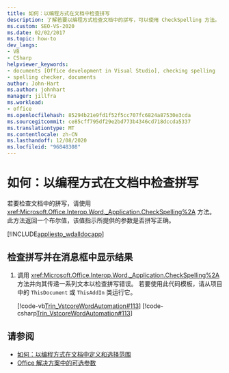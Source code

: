 ```yaml
---
title: 如何：以编程方式在文档中检查拼写
description: 了解若要以编程方式检查文档中的拼写，可以使用 CheckSpelling 方法。
ms.custom: SEO-VS-2020
ms.date: 02/02/2017
ms.topic: how-to
dev_langs:
- VB
- CSharp
helpviewer_keywords:
- documents [Office development in Visual Studio], checking spelling
- spelling checker, documents
author: John-Hart
ms.author: johnhart
manager: jillfra
ms.workload:
- office
ms.openlocfilehash: 85294b21e9fd1f52f5cc707fc6824a87530e3cda
ms.sourcegitcommit: ce85cff795df29e2bd773b4346cd718dccda5337
ms.translationtype: MT
ms.contentlocale: zh-CN
ms.lasthandoff: 12/08/2020
ms.locfileid: "96848308"
---
```

# <a name="how-to-programmatically-check-spelling-in-documents"></a>如何：以编程方式在文档中检查拼写
  若要检查文档中的拼写，请使用 <xref:Microsoft.Office.Interop.Word._Application.CheckSpelling%2A> 方法。 此方法返回一个布尔值，该值指示所提供的参数是否拼写正确。

 [!INCLUDE[appliesto_wdalldocapp](../vsto/includes/appliesto-wdalldocapp-md.md)]

## <a name="to-check-spelling-and-display-results-in-a-message-box"></a>检查拼写并在消息框中显示结果

1. 调用 <xref:Microsoft.Office.Interop.Word._Application.CheckSpelling%2A> 方法并向其传递一系列文本以检查拼写错误。 若要使用此代码模板，请从项目中的 `ThisDocument` 或 `ThisAddIn` 类运行它。

     [!code-vb[Trin_VstcoreWordAutomation#113](../vsto/codesnippet/VisualBasic/Trin_VstcoreWordAutomationVB/ThisDocument.vb#113)]
     [!code-csharp[Trin_VstcoreWordAutomation#113](../vsto/codesnippet/CSharp/Trin_VstcoreWordAutomationCS/ThisDocument.cs#113)]

## <a name="see-also"></a>请参阅
- [如何：以编程方式在文档中定义和选择范围](../vsto/how-to-programmatically-define-and-select-ranges-in-documents.md)
- [Office 解决方案中的可选参数](../vsto/optional-parameters-in-office-solutions.md)
